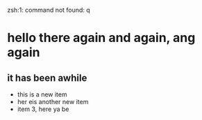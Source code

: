 zsh:1: command not found: q
# hello there again and again, ang again 
## it has been awhile

* this is a new item
* her eis another new item
* item 3, here ya be
